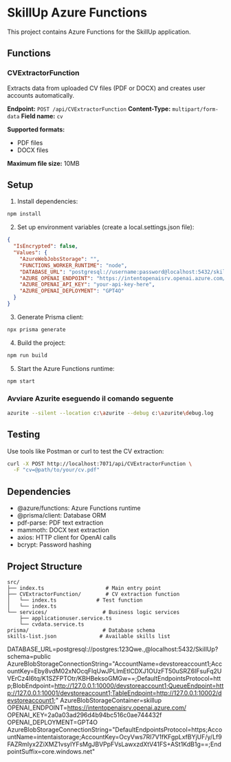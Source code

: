 # SkillUp Azure Functions

This project contains Azure Functions for the SkillUp application.

## Functions

### CVExtractorFunction
Extracts data from uploaded CV files (PDF or DOCX) and creates user accounts automatically.

**Endpoint:** `POST /api/CVExtractorFunction`
**Content-Type:** `multipart/form-data`
**Field name:** `cv`

**Supported formats:** 
- PDF files
- DOCX files

**Maximum file size:** 10MB

## Setup

1. Install dependencies:
```bash
npm install
```

2. Set up environment variables (create a local.settings.json file):
```json
{
  "IsEncrypted": false,
  "Values": {
    "AzureWebJobsStorage": "",
    "FUNCTIONS_WORKER_RUNTIME": "node",
    "DATABASE_URL": "postgresql://username:password@localhost:5432/skillup",
    "AZURE_OPENAI_ENDPOINT": "https://intentopenaisrv.openai.azure.com/",
    "AZURE_OPENAI_API_KEY": "your-api-key-here",
    "AZURE_OPENAI_DEPLOYMENT": "GPT4O"
  }
}
```

3. Generate Prisma client:
```bash
npx prisma generate
```

4. Build the project:
```bash
npm run build
```

5. Start the Azure Functions runtime:
```bash
npm start
```

### Avviare Azurite eseguendo il comando seguente

```sh
azurite --silent --location c:\azurite --debug c:\azurite\debug.log
```

## Testing

Use tools like Postman or curl to test the CV extraction:

```bash
curl -X POST http://localhost:7071/api/CVExtractorFunction \
  -F "cv=@path/to/your/cv.pdf"
```

## Dependencies

- @azure/functions: Azure Functions runtime
- @prisma/client: Database ORM
- pdf-parse: PDF text extraction
- mammoth: DOCX text extraction
- axios: HTTP client for OpenAI calls
- bcrypt: Password hashing

## Project Structure

```
src/
├── index.ts                    # Main entry point
├── CVExtractorFunction/        # CV extraction function
│   └── index.ts             # Test function
│   └── index.ts
└── services/                  # Business logic services
    ├── applicationuser.service.ts
    └── cvdata.service.ts
prisma/                        # Database schema
skills-list.json              # Available skills list
``` 

DATABASE_URL=postgresql://postgres:123Qwe.,@localhost:5432/SkillUp?schema=public
AzureBlobStorageConnectionString="AccountName=devstoreaccount1;AccountKey=Eby8vdM02xNOcqFlqUwJPLlmEtlCDXJ1OUzFT50uSRZ6IFsuFq2UVErCz4I6tq/K1SZFPTOtr/KBHBeksoGMGw==;DefaultEndpointsProtocol=http;BlobEndpoint=http://127.0.0.1:10000/devstoreaccount1;QueueEndpoint=http://127.0.0.1:10001/devstoreaccount1;TableEndpoint=http://127.0.0.1:10002/devstoreaccount1;"
AzureBlobStorageContainer=skillup
OPENAI_ENDPOINT=https://intentopenaisrv.openai.azure.com/
OPENAI_KEY=2a0a03ad296d4b94bc516c0ae744432f
OPENAI_DEPLOYMENT=GPT4O
AzureBlobStorageConnectionString="DefaultEndpointsProtocol=https;AccountName=intentaistorage;AccountKey=OcyVws7RI7V1fKFgpLxfBYjUF/y/Lf9FAZRmIyx2ZiXMZ1vsylYFsMgJBVPpFVsLawxzdXtV41FS+ASt1KdB1g==;EndpointSuffix=core.windows.net"